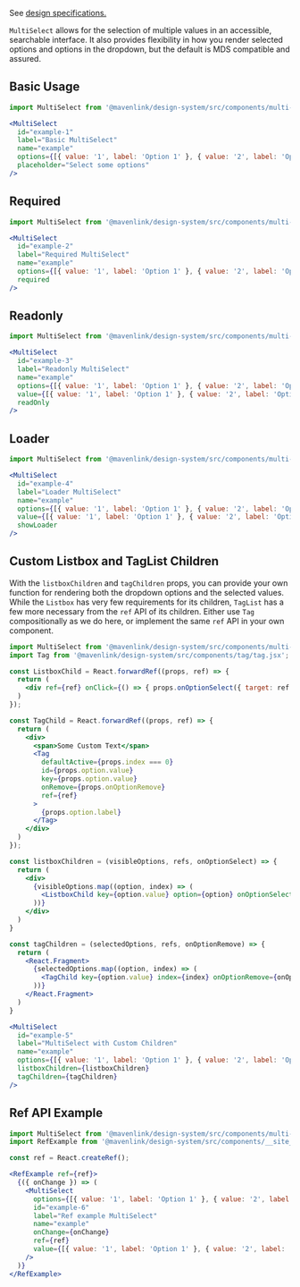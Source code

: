 See [design specifications.](https://www.notion.so/MultiSelect-9da6ee3245d946699106231cf161f783)

`MultiSelect` allows for the selection of multiple values in an accessible, searchable interface. It also provides flexibility in how you render selected options and options in the dropdown, but the default is MDS compatible and assured.

## Basic Usage
```jsx
import MultiSelect from '@mavenlink/design-system/src/components/multi-select/multi-select.jsx';

<MultiSelect
  id="example-1"
  label="Basic MultiSelect"
  name="example"
  options={[{ value: '1', label: 'Option 1' }, { value: '2', label: 'Option 2' }, { value: '3', label: 'Option 3' }]}
  placeholder="Select some options"
/>
```

## Required
```jsx
import MultiSelect from '@mavenlink/design-system/src/components/multi-select/multi-select.jsx';

<MultiSelect
  id="example-2"
  label="Required MultiSelect"
  name="example"
  options={[{ value: '1', label: 'Option 1' }, { value: '2', label: 'Option 2' }, { value: '3', label: 'Option 3' }]}
  required
/>
```

## Readonly
```jsx
import MultiSelect from '@mavenlink/design-system/src/components/multi-select/multi-select.jsx';

<MultiSelect
  id="example-3"
  label="Readonly MultiSelect"
  name="example"
  options={[{ value: '1', label: 'Option 1' }, { value: '2', label: 'Option 2' }, { value: '3', label: 'Option 3' }]}
  value={[{ value: '1', label: 'Option 1' }, { value: '2', label: 'Option 2' }]}
  readOnly
/>
```

## Loader
```jsx
import MultiSelect from '@mavenlink/design-system/src/components/multi-select/multi-select.jsx';

<MultiSelect
  id="example-4"
  label="Loader MultiSelect"
  name="example"
  options={[{ value: '1', label: 'Option 1' }, { value: '2', label: 'Option 2' }, { value: '3', label: 'Option 3' }]}
  value={[{ value: '1', label: 'Option 1' }, { value: '2', label: 'Option 2' }]}
  showLoader
/>
```

## Custom Listbox and TagList Children
With the `listboxChildren` and `tagChildren` props, you can provide your own function for rendering both the dropdown options and the selected values. While the `Listbox` has very few requirements for its children, `TagList` has a few more necessary from the `ref` API of its children. Either use `Tag` compositionally as we do here, or implement the same `ref` API in your own component.

```jsx
import MultiSelect from '@mavenlink/design-system/src/components/multi-select/multi-select.jsx';
import Tag from '@mavenlink/design-system/src/components/tag/tag.jsx';

const ListboxChild = React.forwardRef((props, ref) => {
  return (
    <div ref={ref} onClick={() => { props.onOptionSelect({ target: ref }) }}>{props.option.label}</div>
  )
});

const TagChild = React.forwardRef((props, ref) => {
  return (
    <div>
      <span>Some Custom Text</span>
      <Tag
        defaultActive={props.index === 0}
        id={props.option.value}
        key={props.option.value}
        onRemove={props.onOptionRemove}
        ref={ref}
      >
        {props.option.label}
      </Tag>
    </div>
  )
});

const listboxChildren = (visibleOptions, refs, onOptionSelect) => {
  return (
    <div>
      {visibleOptions.map((option, index) => (
        <ListboxChild key={option.value} option={option} onOptionSelect={onOptionSelect} ref={refs[index]} />
      ))}
    </div>
  )
}

const tagChildren = (selectedOptions, refs, onOptionRemove) => {
  return (
    <React.Fragment>
      {selectedOptions.map((option, index) => (
        <TagChild key={option.value} index={index} onOptionRemove={onOptionRemove} option={option} ref={refs[index]} />
      ))}
    </React.Fragment>
  )
}

<MultiSelect
  id="example-5"
  label="MultiSelect with Custom Children"
  name="example"
  options={[{ value: '1', label: 'Option 1' }, { value: '2', label: 'Option 2' }, { value: '3', label: 'Option 3' }]}
  listboxChildren={listboxChildren}
  tagChildren={tagChildren}
/>
```

## Ref API Example

```jsx
import MultiSelect from '@mavenlink/design-system/src/components/multi-select/multi-select.jsx';
import RefExample from '@mavenlink/design-system/src/components/__site__/ref-example/ref-example.jsx';

const ref = React.createRef();

<RefExample ref={ref}>
  {({ onChange }) => (
    <MultiSelect
      options={[{ value: '1', label: 'Option 1' }, { value: '2', label: 'Option 2' }, { value: '3', label: 'Option 3' }, { value: '4', label: 'Option with an egregiously long label that takes up just a ridiculous amount of visual space and you should probably never actually do this because it makes readers sad and is bad for accessibility in so many ways but here we are testing it anyway... I heard you like run-on sentences!' }]}
      id="example-6"
      label="Ref example MultiSelect"
      name="example"
      onChange={onChange}
      ref={ref}
      value={[{ value: '1', label: 'Option 1' }, { value: '2', label: 'Option 2' }]}
    />
  )}
</RefExample>
```
